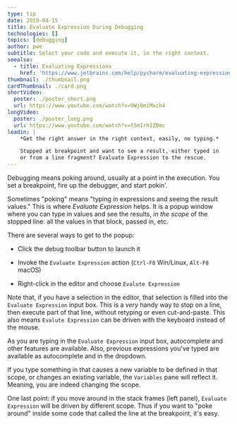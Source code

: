 ```yaml
---
type: tip
date: 2019-04-15
title: Evaluate Expression During Debugging
technologies: []
topics: [debugging]
author: pwe
subtitle: Select your code and execute it, in the right context.
seealso:
  - title: Evaluating Expressions
    href: 'https://www.jetbrains.com/help/pycharm/evaluating-expressions.html'
thumbnail: ./thumbnail.png
cardThumbnail: ./card.png
shortVideo:
  poster: ./poster_short.png
  url: https://www.youtube.com/watch?v=9WjQmiMxch4
longVideo:
  poster: ./poster_long.png
  url: https://www.youtube.com/watch?v=t5mIrhIZBmc
leadin: |
    *Get the right answer in the right context, easily, no typing.*    

    Stopped at breakpoint and want to see a result, either typed in 
    or from a line fragment? Evaluate Expression to the rescue.
---
```


Debugging means poking around, usually at a point in the execution. You 
set a breakpoint, fire up the debugger, and start pokin'.

Sometimes "poking" means "typing in expressions and seeing the result 
values." This is where *Evaluate Expression* helps. It is a popup 
window where you can type in values and see the results, *in the scope* 
of the stopped line: all the values in that block, passed in, etc.

There are several ways to get to the popup:

- Click the debug toolbar button to launch it

- Invoke the `Evaluate Expression` action (`Ctrl-F8` Win/Linux, 
`Alt-F8` macOS)

- Right-click in the editor and choose `Evalute Expression`

Note that, if you have a selection in the editor, that selection is 
filled into the `Evaluate Expression` input box. This is a *very* handy 
way to stop on a line, then execute part of that line, without retyping 
or even cut-and-paste. This also means `Evalute Expression` can be 
driven with the keyboard instead of the mouse.

As you are typing in the `Evaluate Expression` input box, autocomplete 
and other features are available. Also, previous expressions you've 
typed are available as autocomplete and in the dropdown.

If you type something in that causes a new variable to be defined in that 
scope, or changes an existing variable, the `Variables` pane will reflect 
it. Meaning, you are indeed changing the scope.

One last point: if you move around in the stack frames (left panel), 
`Evaluate Expression` will be driven by different scope. Thus if you 
want to "poke around" inside some code that called the line at the 
breakpoint, it's easy.